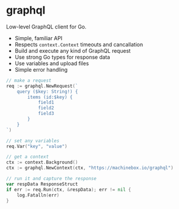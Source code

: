 # graphql

Low-level GraphQL client for Go.

* Simple, familiar API
* Respects `context.Context` timeouts and cancallation
* Build and execute any kind of GraphQL request
* Use strong Go types for response data
* Use variables and upload files
* Simple error handling

```go
// make a request
req := graphql.NewRequest(`
    query ($key: String!) {
        items (id:$key) {
            field1
            field2
            field3
        }
    }
`)

// set any variables
req.Var("key", "value")

// get a context
ctx := context.Background()
ctx := graphql.NewContext(ctx, "https://machinebox.io/graphql")

// run it and capture the response
var respData ResponseStruct
if err := req.Run(ctx, &respData); err != nil {
    log.Fatalln(err)
}
```
